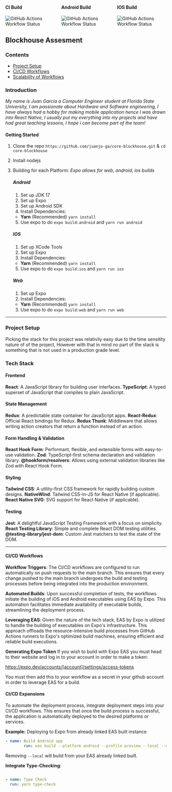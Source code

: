 
<div <div style="display: flex; gap: 20px; align: center;">
    <div class="column">
    <h4>CI Build</h5>
    <img alt="GitHub Actions Workflow Status" src="https://img.shields.io/github/actions/workflow/status/juanjo-ga/core-blockhouse/ci.yml">
    </div>
    <div class="column">
    <h4>Android Build</h5>
    <img alt="GitHub Actions Workflow Status" src="https://img.shields.io/github/actions/workflow/status/juanjo-ga/core-blockhouse/android-build.yml">
    </div>
    <div class="column">
    <h4>IOS Build</h5>
    <img alt="GitHub Actions Workflow Status" src="https://img.shields.io/github/actions/workflow/status/juanjo-ga/core-blockhouse/ios-build.yml">
    </div>
</div>


## Blockhouse Assesment  
  

### Contents

- [Project Setup](#project-setup)
- [CI/CD Workflows](#cicd-workflows)
- [Scalability of Workflows](#scalability-of-workflows)


### Introduction

*My name is Juan Garcia a Computer Engineer student at Florida State University, I am passionate about Hardware and Software engineering, I have always had a hobby for making mobile application hence I was drawn into React Native, I usually put my everything into my projects and have had great teaching lessons, I hope i can become part of the team!*


#### Getting Started

1. Clone the repo `https://github.com/juanjo-ga/core-blockhouse.git` & `cd core-blockhouse`
2. Install nodejs 
4. Building for each Platform:
    _Expo allows for web, android, ios builds_
    ##### Android
    1. Set up JDK 17
    2. Set up Expo
    3. Set up Android SDK
    4. Install Dependencies: 
    - **Yarn** (Recommended)
    ``yarn install``
    5. Use expo to do `expo build:android` and `yarn run android`
    
    ##### IOS
    1. Set up XCode Tools
    2. Set up Expo
    4. Install Dependencies: 
    - **Yarn** (Recommended)
    ``yarn install``
    5. Use expo to do `expo build:ios` and `yarn run ios`

    ##### Web
    1. Set up Expo
    2. Install Dependencies: 
    - **Yarn** (Recommended)
    ``yarn install``
    3. Use expo to do `expo build:web` and `yarn run web`
    
---    

### Project Setup

Picking the stack for this project was relativily easy due to the time sensitity nature of of the project, However with that in mind no part of the stack is something that is not used in a production grade level.


### Tech Stack

#### Frontend
**React**: A JavaScript library for building user interfaces.
**TypeScript**: A typed superset of JavaScript that compiles to plain JavaScript.
#### State Management
**Redux**: A predictable state container for JavaScript apps.
**React-Redux**: Official React bindings for Redux.
**Redux Thunk**: Middleware that allows writing action creators that return a function instead of an action.
#### Form Handling & Validation
**React Hook Form**: Performant, flexible, and extensible forms with easy-to-use validation.
**Zod**: TypeScript-first schema declaration and validation library.
**@hookform/resolvers**: Allows using external validation libraries like Zod with React Hook Form.
#### Styling
**Tailwind CSS**: A utility-first CSS framework for rapidly building custom designs.
**NativeWind**: Tailwind CSS-in-JS for React Native (if applicable).
**React Native SVG**: SVG support for React Native (if applicable).
#### Testing
**Jest**: A delightful JavaScript Testing Framework with a focus on simplicity.
**React Testing Library**: Simple and complete React DOM testing utilities.
**@testing-library/jest-dom**: Custom Jest matchers to test the state of the DOM.


---

#### CI/CD Workflows

**Workflow Triggers**: The CI/CD workflows are configured to run automatically on push requests to the main branch. This ensures that every change pushed to the main branch undergoes the build and testing processes before being integrated into the production environment.

**Automated Builds**: Upon successful completion of tests, the workflows initiate the building of iOS and Android executables using EAS by Expo. This automation facilitates immediate availability of executable builds, streamlining the deployment process.

**Leveraging EAS**: Given the nature of the tech stack, EAS by Expo is utilized to handle the building of executables on Expo's infrastructure. This approach offloads the resource-intensive build processes from GitHub Actions runners to Expo's optimized build machines, ensuring efficient and reliable build executions.

**Generating Expo Token**
If you wish to build with Expo EAS you must head to their website and log in to your account in order to make a token:

https://expo.dev/accounts/[account]/settings/access-tokens

You must then add this to your workflow as a secret in your github account in order to leverage EAS for a build.


#### CI/CD Expansions

To automate the deployment process, integrate deployment steps into your CI/CD workflows. This ensures that once the build process is successful, the application is automatically deployed to the desired platforms or services.

**Example:** Deploying to Expo from already linked EAS built instance

```yml 
- name: Build Android app
        run: eas build --platform android --profile preview --local --output ${{ github.workspace }}/app-release.apk
```

Removing `--local` will build from your EAS already linked built.


**Integrate Type-Checking**:

```yml

- name: Type Check
  run: yarn type-check
```




